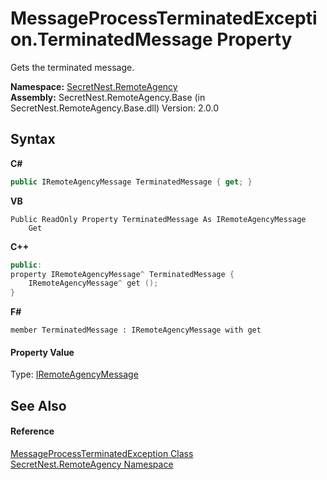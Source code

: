 # MessageProcessTerminatedException.TerminatedMessage Property 
 

Gets the terminated message.

**Namespace:**&nbsp;<a href="N_SecretNest_RemoteAgency">SecretNest.RemoteAgency</a><br />**Assembly:**&nbsp;SecretNest.RemoteAgency.Base (in SecretNest.RemoteAgency.Base.dll) Version: 2.0.0

## Syntax

**C#**<br />
``` C#
public IRemoteAgencyMessage TerminatedMessage { get; }
```

**VB**<br />
``` VB
Public ReadOnly Property TerminatedMessage As IRemoteAgencyMessage
	Get
```

**C++**<br />
``` C++
public:
property IRemoteAgencyMessage^ TerminatedMessage {
	IRemoteAgencyMessage^ get ();
}
```

**F#**<br />
``` F#
member TerminatedMessage : IRemoteAgencyMessage with get

```


#### Property Value
Type: <a href="T_SecretNest_RemoteAgency_IRemoteAgencyMessage">IRemoteAgencyMessage</a>

## See Also


#### Reference
<a href="T_SecretNest_RemoteAgency_MessageProcessTerminatedException">MessageProcessTerminatedException Class</a><br /><a href="N_SecretNest_RemoteAgency">SecretNest.RemoteAgency Namespace</a><br />